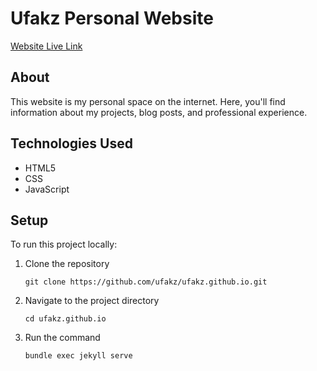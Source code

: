 # Ufakz Personal Website

[Website Live Link](https://ufakz.github.io)

## About

This website is my personal space on the internet. Here, you'll find information about my projects, blog posts, and professional experience.


## Technologies Used

- HTML5
- CSS
- JavaScript

## Setup

To run this project locally:

1. Clone the repository
   ```
   git clone https://github.com/ufakz/ufakz.github.io.git
   ```
2. Navigate to the project directory
   ```
   cd ufakz.github.io
   ```
3. Run the command
   ```
   bundle exec jekyll serve
   ```